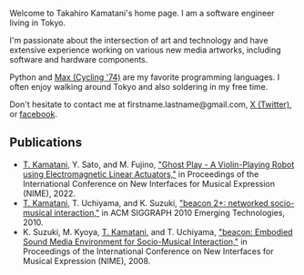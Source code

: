 <div class="introduction">
    <p>
        Welcome to Takahiro Kamatani's home page. I am a software engineer living in Tokyo.
    </p>
    <p>
        I'm passionate about the intersection of art and technology and have extensive experience working on various new media artworks, including software and hardware components.
    </p>
    <p>
        Python and <a href="https://cycling74.com/products/max">Max (Cycling '74)</a> are my favorite programming languages. I often enjoy walking around Tokyo and also soldering in my free time.
    </p>
    <p>
        Don't hesitate to contact me at firstname.lastname@gmail.com, <a href="https://twitter.com/buhii">X (Twitter)</a>, or <a href="https://www.facebook.com/takahiro.kamatani">facebook</a>.
    </p>
</div>

<div class="publications">
    <h2>Publications</h2>
    <ul>
        <li><u>T. Kamatani</u>, Y. Sato, and M. Fujino, <a href="https://doi.org/10.21428/92fbeb44.754a50b5">"Ghost Play - A Violin-Playing Robot using Electromagnetic Linear Actuators,"</a> in Proceedings of the International Conference on New Interfaces for Musical Expression (NIME), 2022.</li>
        <li><u>T. Kamatani</u>, T. Uchiyama, and K. Suzuki, <a href="https://dl.acm.org/doi/10.1145/1836821.1836828">"beacon 2+: networked socio-musical interaction,"</a> in ACM SIGGRAPH 2010 Emerging Technologies, 2010.</li>
        <li>K. Suzuki, M. Kyoya, <u>T. Kamatani</u>, and T. Uchiyama, <a href="https://doi.org/10.5281/zenodo.1179633">"beacon: Embodied Sound Media Environment for Socio-Musical Interaction,"</a> in Proceedings of the International Conference on New Interfaces for Musical Expression (NIME), 2008.
    </ul>
</div>
